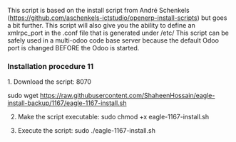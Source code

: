 This script is based on the install script from André Schenkels (https://github.com/aschenkels-ictstudio/openerp-install-scripts)
but goes a bit further. This script will also give you the ability to define an xmlrpc_port in the .conf file that is generated under /etc/
This script can be safely used in a multi-odoo code base server because the default Odoo port is changed BEFORE the Odoo is started.

<h3>Installation procedure 11</h3>
1. Download the script: 8070

sudo wget https://raw.githubusercontent.com/ShaheenHossain/eagle-install-backup/1167/eagle-1167-install.sh

2. Make the script executable:
sudo chmod +x eagle-1167-install.sh

3. Execute the script:
sudo ./eagle-1167-install.sh
```
